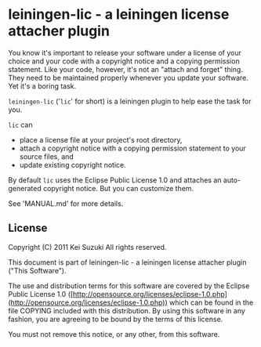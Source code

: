 # leiningen-lic - a leiningen license attacher plugin

You know it's important to release your software under a license of your
choice and your code with a copyright notice and a copying permission
statement. Like your code, however, it's not an "attach and forget"
thing. They need to be maintained properly whenever you update your
software. Yet it's a boring task.

`leiningen-lic` ('`lic`' for short) is a leiningen plugin to help ease the
task for you.

`lic` can

* place a license file at your project's root directory,
* attach a copyright notice with a copying permission statement to your
  source files, and
* update existing copyright notice.

By default `lic` uses the Eclipse Public License 1.0 and attaches an
auto-generated copyright notice. But you can customize them.

See 'MANUAL.md' for more details.

## License

Copyright (C) 2011 Kei Suzuki  All rights reserved.

This document is part of leiningen-lic - a leiningen license attacher plugin
("This Software").

The use and distribution terms for this software are covered by the Eclipse
Public License 1.0 ([http://opensource.org/licenses/eclipse-1.0.php](http://opensource.org/licenses/eclipse-1.0.php))
which can be found in the file COPYING included with this distribution.
By using this software in any fashion, you are agreeing to be bound by the
terms of this license.

You must not remove this notice, or any other, from this software.
